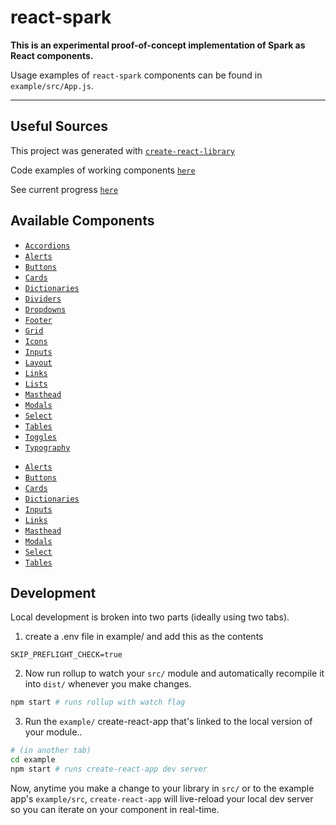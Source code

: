 # react-spark

**This is an experimental proof-of-concept implementation of Spark as React components.**

Usage examples of `react-spark` components can be found in `example/src/App.js`.

---

## Useful Sources

This project was generated with [`create-react-library`](https://www.npmjs.com/package/create-react-library)

Code examples of working components [`here`](http://half-education.surge.sh)

See current progress [`here`](https://github.com/qloan/react-spark/projects/1)

## Available Components

- [`Accordions`](https://github.com/qloan/react-spark/blob/feat/redesign-phase1/example/src/components/examples/Accordions.js)
- [`Alerts`](https://github.com/qloan/react-spark/blob/feat/redesign-phase1/example/src/components/examples/Alerts.js)
- [`Buttons`](https://github.com/qloan/react-spark/blob/feat/redesign-phase1/example/src/components/examples/Buttons.js)
- [`Cards`](https://github.com/qloan/react-spark/blob/feat/redesign-phase1/example/src/components/examples/Cards.js)
- [`Dictionaries`](https://github.com/qloan/react-spark/blob/feat/redesign-phase1/example/src/components/examples/Dictionaries.js)
- [`Dividers`](https://github.com/qloan/react-spark/blob/feat/redesign-phase1/example/src/components/examples/Dividers.js)
- [`Dropdowns`](https://github.com/qloan/react-spark/blob/feat/redesign-phase1/example/src/components/examples/Masthead/Masthead.js)
- [`Footer`](https://github.com/qloan/react-spark/blob/feat/redesign-phase1/example/src/components/examples/Footer.js)
- [`Grid`](https://github.com/qloan/react-spark/blob/feat/redesign-phase1/example/src/components/examples/Grid/Grid.js)
- [`Icons`](https://github.com/qloan/react-spark/blob/feat/redesign-phase1/example/src/components/examples/Icons.js)
- [`Inputs`](https://github.com/qloan/react-spark/blob/feat/redesign-phase1/example/src/components/examples/Inputs.js)
- [`Layout`](https://github.com/qloan/react-spark/blob/feat/redesign-phase1/example/src/components/examples/Layout/Layout.js)
- [`Links`](https://github.com/qloan/react-spark/blob/feat/redesign-phase1/example/src/components/examples/Links.js)
- [`Lists`](https://github.com/qloan/react-spark/blob/feat/redesign-phase1/example/src/components/examples/Lists.js)
- [`Masthead`](https://github.com/qloan/react-spark/blob/feat/redesign-phase1/example/src/components/examples/Masthead/Masthead.js)
- [`Modals`](https://github.com/qloan/react-spark/blob/feat/redesign-phase1/example/src/components/examples/Modals.js)
- [`Select`](https://github.com/qloan/react-spark/blob/feat/redesign-phase1/example/src/components/examples/Select.js)
- [`Tables`](https://github.com/qloan/react-spark/blob/feat/redesign-phase1/example/src/components/examples/Tables.js)
- [`Toggles`](https://github.com/qloan/react-spark/blob/feat/redesign-phase1/example/src/components/examples/Toggles.js)
- [`Typography`](https://github.com/qloan/react-spark/blob/feat/redesign-phase1/example/src/components/examples/Typography.js)

* [`Alerts`](https://github.com/qloan/react-spark/blob/feat/redesign-phase1/example/src/components/examples/Alerts.js)
* [`Buttons`](https://github.com/qloan/react-spark/blob/feat/redesign-phase1/example/src/components/examples/Buttons.js)
* [`Cards`](https://github.com/qloan/react-spark/blob/feat/redesign-phase1/example/src/components/examples/Cards.js)
* [`Dictionaries`](https://github.com/qloan/react-spark/blob/feat/redesign-phase1/example/src/components/examples/Dictionaries.js)
* [`Inputs`](https://github.com/qloan/react-spark/blob/feat/redesign-phase1/example/src/components/examples/Inputs.js)
* [`Links`](https://github.com/qloan/react-spark/blob/feat/redesign-phase1/example/src/components/examples/Links.js)
* [`Masthead`](https://github.com/qloan/react-spark/blob/feat/redesign-phase1/example/src/components/examples/Masthead.js)
* [`Modals`](https://github.com/qloan/react-spark/blob/feat/redesign-phase1/example/src/components/examples/Modals.js)
* [`Select`](https://github.com/qloan/react-spark/blob/feat/redesign-phase1/example/src/components/examples/Select.js)
* [`Tables`](https://github.com/qloan/react-spark/blob/feat/redesign-phase1/example/src/components/examples/Tables.js)

## Development

Local development is broken into two parts (ideally using two tabs).

1. create a .env file in example/ and add this as the contents

`SKIP_PREFLIGHT_CHECK=true`

2. Now run rollup to watch your `src/` module and automatically recompile it into `dist/` whenever you make changes.

```bash
npm start # runs rollup with watch flag
```

3. Run the `example/` create-react-app that's linked to the local version of your module..

```bash
# (in another tab)
cd example 
npm start # runs create-react-app dev server
```

Now, anytime you make a change to your library in `src/` or to the example app's `example/src`, `create-react-app` will live-reload your local dev server so you can iterate on your component in real-time.
